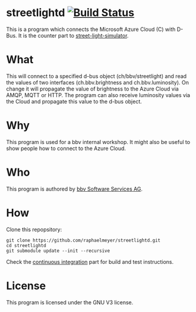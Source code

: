 # streetlightd [![Build Status](https://travis-ci.org/raphaelmeyer/streetlightd.svg?branch=develop%2Fgathering)](https://travis-ci.org/raphaelmeyer/streetlightd)

This is a program which connects the Microsoft Azure Cloud (C) with D-Bus.
It is the counter part to [street-light-simulator](https://github.com/raphaelmeyer/street-light-simulator).

# What

This will connect to a specified d-bus object (ch/bbv/streetlight) and read the values of two interfaces (ch.bbv.brightness and ch.bbv.luminosity).
On change it will propagate the value of brightness to the Azure Cloud via AMQP, MQTT or HTTP.
The program can also receive luminosity values via the Cloud and propagate this value to the d-bus object.

# Why

This program is used for a bbv internal workshop.
It might also be useful to show people how to connect to the Azure Cloud.

# Who

This program is authored by [bbv Software Services AG](https://www.bbv.ch).

# How

Clone this repopsitory:

    git clone https://github.com/raphaelmeyer/streetlightd.git
    cd streetlightd
    git submodule update --init --recursive

Check the [continuous integration](ci/) part for build and test instructions.

# License

This program is licensed under the GNU V3 license.
